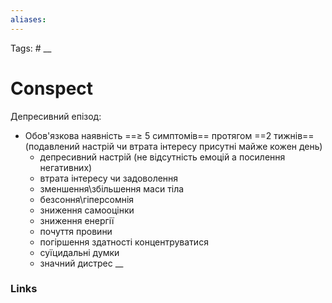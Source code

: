 ```yaml
---
aliases:
---
```

Tags: #
__
# Conspect

Депресивний епізод:
- Обов'язкова наявність ==≥ 5 симптомів== протягом ==2 тижнів== (подавлений настрій чи втрата інтересу присутні майже кожен день)
	- депресивний настрій (не відсутність емоцій а посилення негативних)
	- втрата інтересу чи задоволення
	- зменшення\збільшення маси тіла
	- безсоння\гіперсомнія
	- зниження самооцінки
	- зниження енергії 
	- почуття провини
	- погіршення здатності концентруватися
	- суїцидальні думки
	- значний дистрес
__
### Links
